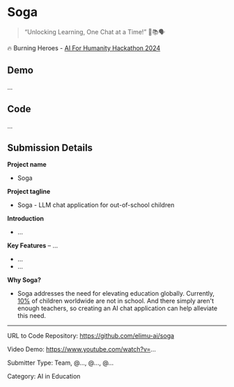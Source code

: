 # Soga

> “Unlocking Learning, One Chat at a Time!” 🌟📚🗣️

🔥 Burning Heroes - [AI For Humanity Hackathon 2024](https://www.burningheroes.com/2024/hackathon)

## Demo

...

## Code

...

## Submission Details

**Project name**
- Soga

**Project tagline**
- Soga - LLM chat application for out-of-school children

**Introduction**
- ...

**Key Features**
– ...
- ...
- ...

**Why Soga?**
- Soga addresses the need for elevating education globally. Currently, [10%](https://www.unesco.org/en/articles/250-million-children-out-school-what-you-need-know-about-unescos-latest-education-data) of children worldwide are not in school. And there simply aren't enough teachers, so creating an AI chat application can help alleviate this need.

---

URL to Code Repository: https://github.com/elimu-ai/soga

Video Demo: https://www.youtube.com/watch?v=...

Submitter Type: Team, @..., @..., @...

Category: AI in Education

